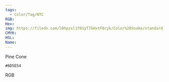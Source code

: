 ```yaml
---
tags:
  - Color/Tag/NTC
RGB:
Hex:
img: https://filedn.com/l0hpzxl1f01yT7GHxtF8cyk/Color%20Snake/standard_csv_to_svg/%23/6D5E54.svg
CMYK:
HSL:
Name:
---
```

Pine Cone
```palette
#6D5E54
```
RGB
